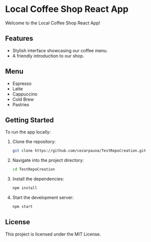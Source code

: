 # Local Coffee Shop React App

Welcome to the Local Coffee Shop React App!

## Features
- Stylish interface showcasing our coffee menu.
- A friendly introduction to our shop.

## Menu
- Espresso
- Latte
- Cappuccino
- Cold Brew
- Pastries

## Getting Started
To run the app locally:
1. Clone the repository:
   ```bash
   git clone https://github.com/cezarpauna/TestRepoCreation.git
   ```
2. Navigate into the project directory:
   ```bash
   cd TestRepoCreation
   ```
3. Install the dependencies:
   ```bash
   npm install
   ```
4. Start the development server:
   ```bash
   npm start
   ```

## License
This project is licensed under the MIT License.

